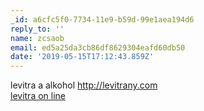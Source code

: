 ```yaml
---
_id: a6cfc5f0-7734-11e9-b59d-99e1aea194d6
reply_to: ''
name: zcsaob
email: ed5a25da3cb86df8629304eafd60db50
date: '2019-05-15T17:12:43.859Z'
---
```

levitra a alkohol http://levitrany.com  
<a href="http://levitranew.com/">levitra on line</a>
